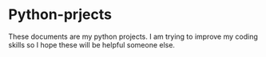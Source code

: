 # Python-prjects
These documents are my python projects.
I am trying to improve my coding skills so I hope these will be helpful someone else.
